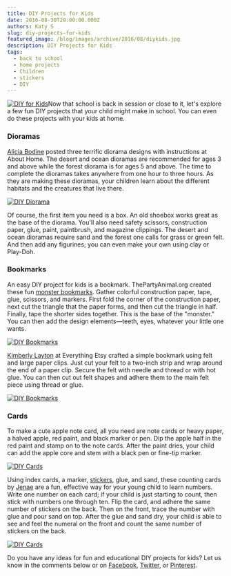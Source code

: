 ```yaml
---
title: DIY Projects for Kids
date: 2016-08-30T20:00:00.000Z
authors: Katy S
slug: diy-projects-for-kids
featured_image: /blog/images/archive/2016/08/diykids.jpg
description: DIY Projects for Kids
tags:
  - back to school
  - home projects
  - Children
  - stickers
  - DIY
---
```

[![DIY for Kids](/blog/images/diykids.jpg "DIY Banner")](/blog/images/diykids.jpg)Now that school is back in session or close to it, let's explore a few fun DIY projects that your child might make in school. You can even do these projects with your kids at home. 

### Dioramas

[Alicia Bodine](https://www.thesprucecrafts.com/easy-ways-to-make-school-dioramas-2366269) posted three terrific diorama designs with instructions at About Home. The desert and ocean dioramas are recommended for ages 3 and above while the forest diorama is for ages 5 and above. The time to complete the dioramas takes anywhere from one hour to three hours. As they are making these dioramas, your children learn about the different habitats and the creatures that live there.

[![DIY Diorama](/blog/images/forest.jpg "Forest Diorama")](/blog/images/forest.jpg)

Of course, the first item you need is a box. An old shoebox works great as the base of the diorama. You'll also need safety scissors, construction paper, glue, paint, paintbrush, and magazine clippings. The desert and ocean dioramas require sand and the forest one calls for grass or green felt. And then add any figurines; you can even make your own using clay or Play-Doh.

### Bookmarks

An easy DIY project for kids is a bookmark. ThePartyAnimal.org created these fun [monster bookmarks](https://www.freekidscrafts.com/monster-bookmark/). Gather colorful construction paper, tape, glue, scissors, and markers. First fold the corner of the construction paper, next cut the triangle that the paper forms, and then cut the triangle in half. Finally, tape the shorter sides together. This is the base of the "monster." You can then add the design elements—teeth, eyes, whatever your little one wants.

[![DIY Bookmarks](/blog/images/page-eating-monster-bookmark-craft.jpg "Monster Bookmarks")](/blog/images/page-eating-monster-bookmark-craft.jpg)

[Kimberly Layton](https://www.everythingetsy.com/2011/07/felt-bookmarks-tutorial-back-to-school/) at Everything Etsy crafted a simple bookmark using felt and large paper clips. Just cut your felt to a two-inch strip and wrap around the end of a paper clip. Secure the felt with needle and thread or with hot glue. You can then cut out felt shapes and adhere them to the main felt piece using thread or glue.

[![DIY Bookmarks](/blog/images/feltbookmarks11_thumb.jpg "Paperclip Bookmarks")](/blog/images/feltbookmarks11_thumb.jpg)

### Cards

To make a cute apple note card, all you need are note cards or heavy paper, a halved apple, red paint, and black marker or pen. Dip the apple half in the red paint and stamp on to the note cards. After the paint dries, your child can add the apple core and stem with a black pen or fine-tip marker.

[![DIY Cards](/blog/images/Think-Crafts-Apple-Notecards.jpg "Apple Cards")](/blog/images/Think-Crafts-Apple-Notecards.jpg)

Using index cards, a marker, [stickers](https://www.compandsave.com/paper/sticker-paper), glue, and sand, these counting cards by [Jenae](https://www.icanteachmychild.com/sand-numbers/) are a fun, effective way for your young child to learn numbers. Write one number on each card; if your child is just starting to count, then stick with numbers one through ten. Flip the card, and adhere the same number of stickers on the back. Then on the front, trace the number with glue and pour sand on top. After the glue and sand dry, your child is able to see and feel the numeral on the front and count the same number of stickers on the back.

[![DIY Cards](/blog/images/sandcounting.jpg "Counting Cards")](/blog/images/sandcounting.jpg)

Do you have any ideas for fun and educational DIY projects for kids? Let us know in the comments below or on [Facebook](https://www.facebook.com/compandsave.ink/), [Twitter](https://twitter.com/compandsave), or [Pinterest](https://www.pinterest.com/compandsave/).